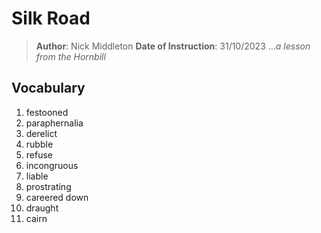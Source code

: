 # Silk Road

> **Author**: Nick Middleton **Date of Instruction**: 31/10/2023 …_a lesson from the Hornbill_

## Vocabulary

1. festooned
2. paraphernalia
3. derelict
4. rubble
5. refuse
6. incongruous
7. liable
8. prostrating
9. careered down
10. draught
11. cairn
